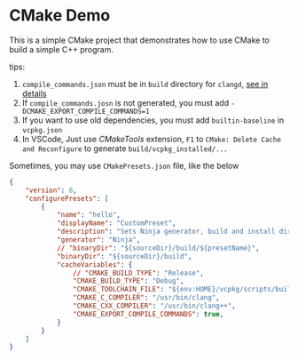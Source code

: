 # CMake Demo

This is a simple CMake project that demonstrates how to use CMake to build a simple C++ program.

tips:
1. `compile_commands.json` must be in `build` directory for `clangd`, [see in details](https://clangd.llvm.org/installation#compile_commandsjson)
2. If `compile_commands.josn` is not generated, you must add `-DCMAKE_EXPORT_COMPILE_COMMANDS=1`
3. If you want to use old dependencies, you must add `builtin-baseline` in `vcpkg.json`
4. In VSCode, Just use *CMakeTools* extension, `F1` to `CMake: Delete Cache and Reconfigure` to generate `build/vcpkg_installed/...`

Sometimes, you may use `CMakePresets.json` file, like the below

```json
{
    "version": 8,
    "configurePresets": [
        {
            "name": "hello",
            "displayName": "CustomPreset",
            "description": "Sets Ninja generator, build and install directory",
            "generator": "Ninja",
            // "binaryDir": "${sourceDir}/build/${presetName}",
            "binaryDir": "${sourceDir}/build",
            "cacheVariables": {
                // "CMAKE_BUILD_TYPE": "Release",
                "CMAKE_BUILD_TYPE": "Debug",
                "CMAKE_TOOLCHAIN_FILE": "${env:HOME}/vcpkg/scripts/buildsystems/vcpkg.cmake",
                "CMAKE_C_COMPILER": "/usr/bin/clang",
                "CMAKE_CXX_COMPILER": "/usr/bin/clang++",
                "CMAKE_EXPORT_COMPILE_COMMANDS": true,
            }
        }
    ]
}
```